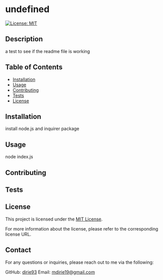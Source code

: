 # undefined

[![License: MIT](https://img.shields.io/badge/License-MIT-yellow.svg)](https://opensource.org/licenses/MIT)

## Description

a test to see if the readme file is working

## Table of Contents

- [Installation](#installation)
- [Usage](#usage)
- [Contributing](#contributing)
- [Tests](#tests)
- [License](#license)

## Installation

install node.js and inquirer package

## Usage

node index.js

## Contributing



## Tests



## License

This project is licensed under the [MIT License](https://opensource.org/licenses/MIT).

For more information about the license, please refer to the corresponding license URL.

## Contact

For any questions or inquiries, please reach out to me via the following:

GitHub: [dirie93](https://github.com/dirie93)
Email: mdirie19@gmail.com
